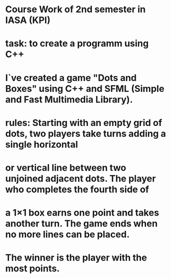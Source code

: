 # Course Work of 2nd semester in IASA (KPI)
# task: to create a programm using C++
# I`ve created a game "Dots and Boxes" using C++ and SFML (Simple and Fast Multimedia Library).
# rules: Starting with an empty grid of dots, two players take turns adding a single horizontal 
# or vertical line between two unjoined adjacent dots. The player who completes the fourth side of
# a 1×1 box earns one point and takes another turn. The game ends when no more lines can be placed. 
# The winner is the player with the most points.
